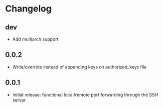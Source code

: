 # Changelog

## dev

- Add multiarch support

## 0.0.2

- Write/override instead of appending keys on authorized_keys file

## 0.0.1

- Initial release: functional local/remote port forwarding through the SSH server
